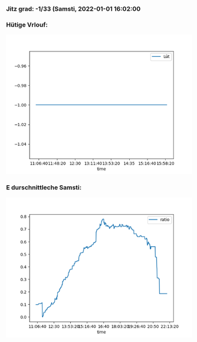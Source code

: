 ### Jitz grad: -1/33 (Samsti, 2022-01-01 16:02:00

### Hütige Vrlouf:
![Graph](Today.png)

### E durschnittleche Samsti:
![Graph](Samsti.png)